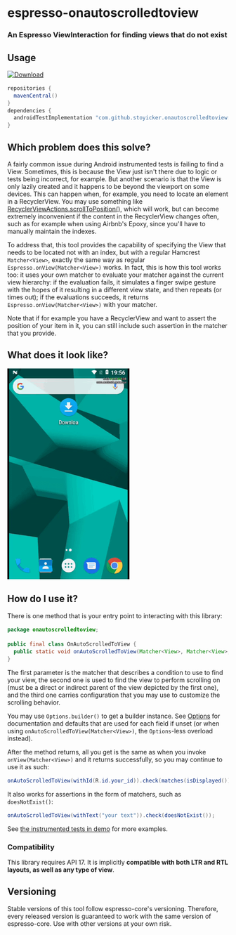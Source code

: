 # espresso-onautoscrolledtoview
### An Espresso ViewInteraction for finding views that do not exist

## Usage
[ ![Download](https://maven-badges.herokuapp.com/maven-central/com.github.stoyicker.onautoscrolledtoview/library/badge.svg) ](https://search.maven.org/search?q=g:com.github.stoyicker.onautoscrolledtoview)
```groovy
repositories {
  mavenCentral()
}
dependencies {
  androidTestImplementation "com.github.stoyicker.onautoscrolledtoview:library:<version>"
}
```

## Which problem does this solve?
A fairly common issue during Android instrumented tests is failing to find a View. Sometimes, this 
is because the View just isn't there due to logic or tests being incorrect, for example. But another
scenario is that the View is only lazily created and it happens to be beyond the viewport on some 
devices. This can happen when, for example, you need to locate an element in a RecyclerView. You may
use something like [RecyclerViewActions.scrollToPosition()](https://developer.android.com/reference/androidx/test/espresso/contrib/RecyclerViewActions),
which will work, but can become extremely inconvenient if the content in the RecyclerView changes
often, such as for example when using Airbnb's Epoxy, since you'll have to manually maintain the
indexes.

To address that, this tool provides the capability of specifying the View that needs to be located
not with an index, but with a regular Hamcrest `Matcher<View>`, exactly the same way as regular
`Espresso.onView(Matcher<View>)` works. In fact, this is how this tool works too: it uses your own
matcher to evaluate your matcher against the current view hierarchy: if the evaluation fails, it
simulates a finger swipe gesture with the hopes of it resulting in a different view state, and then 
repeats (or times out); if the evaluations succeeds, it returns `Espresso.onView(Matcher<View>)` 
with your matcher.

Note that if for example you have a RecyclerView and want to assert the position of your item in it,
you can still include such assertion in the matcher that you provide. 

## What does it look like?
![Demo gif](demo.gif)

## How do I use it?
There is one method that is your entry point to interacting with this library:

```java
package onautoscrolledtoview;

public final class OnAutoScrolledToView {
  public static void onAutoScrolledToView(Matcher<View>, Matcher<View>, Options)
}
```

The first parameter is the matcher that describes a condition to use to find your view, the second 
one is used to find the view to perform scrolling on (must be a direct or indirect parent of the
view depicted by the first one), and the third one carries configuration that you may use to 
customize the scrolling behavior.

You may use `Options.builder()` to get a builder instance. See [Options](library/src/main/java/onautoscrolledtoview/OnAutoScrolledToView.java#L25)
for documentation and defaults that are used for each field if unset (or when using 
`onAutoScrolledToView(Matcher<View>)`, the `Options`-less overload instead).

After the method returns, all you get is the same as when you invoke `onView(Matcher<View>)` 
and it returns successfully, so you may continue to use it as such:

```java
onAutoScrolledToView(withId(R.id.your_id)).check(matches(isDisplayed()));
```

It also works for assertions in the form of matchers, such as `doesNotExist()`:

```java
onAutoScrolledToView(withText("your text")).check(doesNotExist());
```

See [the instrumented tests in demo](demo/src/androidTest/java/onautoscrolledtoview/demo) for more
examples.

### Compatibility
This library requires API 17. It is implicitly __compatible with both LTR and RTL layouts, as well 
as any type of view__.

## Versioning
Stable versions of this tool follow espresso-core's versioning. Therefore, every released version is
guaranteed to work with the same version of espresso-core. Use with other versions at your own risk.

